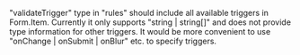 "validateTrigger" type in "rules" should include all available triggers in Form.Item. Currently it only supports "string | string[]" and does not provide type information for other triggers. It would be more convenient to use "onChange | onSubmit | onBlur" etc. to specify triggers.
